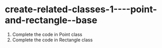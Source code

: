 # create-related-classes-1----point-and-rectangle--base
1. Complete the code in Point class
2. Complete the code in Rectangle class

